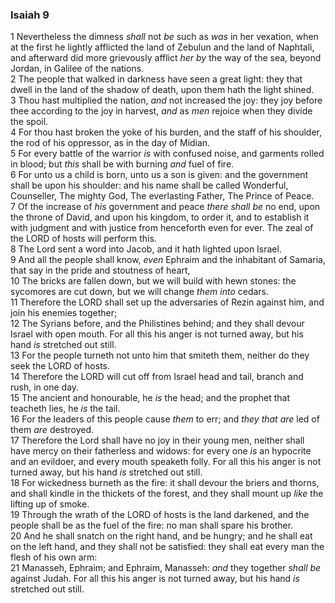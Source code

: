 ### Isaiah 9

1 Nevertheless the dimness *shall* not *be* such as *was* in her vexation, when at the first he lightly afflicted the land of Zebulun and the land of Naphtali, and afterward did more grievously afflict *her by* the way of the sea, beyond Jordan, in Galilee of the nations.  
2 The people that walked in darkness have seen a great light: they that dwell in the land of the shadow of death, upon them hath the light shined.  
3 Thou hast multiplied the nation, *and* not increased the joy: they joy before thee according to the joy in harvest, *and* as *men* rejoice when they divide the spoil.  
4 For thou hast broken the yoke of his burden, and the staff of his shoulder, the rod of his oppressor, as in the day of Midian.  
5 For every battle of the warrior *is* with confused noise, and garments rolled in blood; but *this* shall be with burning *and* fuel of fire.  
6 For unto us a child is born, unto us a son is given: and the government shall be upon his shoulder: and his name shall be called Wonderful, Counseller, The mighty God, The everlasting Father, The Prince of Peace.  
7 Of the increase of *his* government and peace *there shall be* no end, upon the throne of David, and upon his kingdom, to order it, and to establish it with judgment and with justice from henceforth even for ever. The zeal of the LORD of hosts will perform this.  
8 The Lord sent a word into Jacob, and it hath lighted upon Israel.  
9 And all the people shall know, *even* Ephraim and the inhabitant of Samaria, that say in the pride and stoutness of heart,  
10 The bricks are fallen down, but we will build with hewn stones: the sycomores are cut down, but we will change *them into* cedars.  
11 Therefore the LORD shall set up the adversaries of Rezin against him, and join his enemies together;  
12 The Syrians before, and the Philistines behind; and they shall devour Israel with open mouth. For all this his anger is not turned away, but his hand *is* stretched out still.  
13 For the people turneth not unto him that smiteth them, neither do they seek the LORD of hosts.  
14 Therefore the LORD will cut off from Israel head and tail, branch and rush, in one day.  
15 The ancient and honourable, he *is* the head; and the prophet that teacheth lies, he *is* the tail.  
16 For the leaders of this people cause *them* to err; and *they that are* led of them *are* destroyed.  
17 Therefore the Lord shall have no joy in their young men, neither shall have mercy on their fatherless and widows: for every one *is* an hypocrite and an evildoer, and every mouth speaketh folly. For all this his anger is not turned away, but his hand *is* stretched out still.  
18 For wickedness burneth as the fire: it shall devour the briers and thorns, and shall kindle in the thickets of the forest, and they shall mount up *like* the lifting up of smoke.  
19 Through the wrath of the LORD of hosts is the land darkened, and the people shall be as the fuel of the fire: no man shall spare his brother.  
20 And he shall snatch on the right hand, and be hungry; and he shall eat on the left hand, and they shall not be satisfied: they shall eat every man the flesh of his own arm:  
21 Manasseh, Ephraim; and Ephraim, Manasseh: *and* they together *shall be* against Judah. For all this his anger is not turned away, but his hand *is* stretched out still.  
